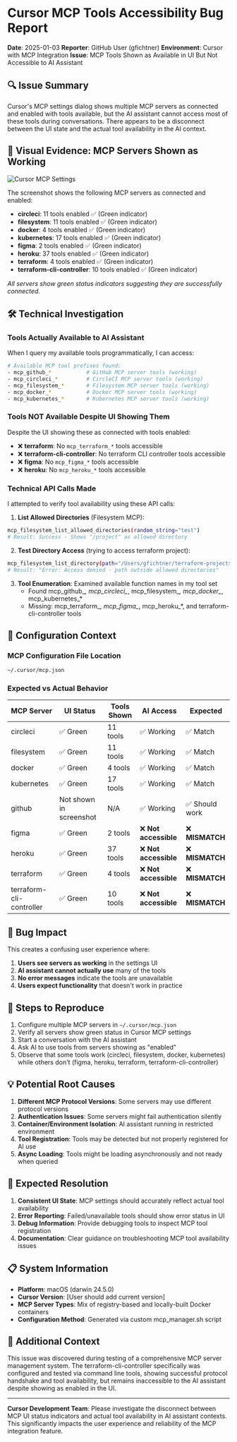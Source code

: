 # Cursor MCP Tools Accessibility Bug Report

**Date**: 2025-01-03
**Reporter**: GitHub User (gfichtner)
**Environment**: Cursor with MCP Integration
**Issue**: MCP Tools Shown as Available in UI But Not Accessible to AI Assistant

## 🔍 **Issue Summary**

Cursor's MCP settings dialog shows multiple MCP servers as connected and enabled with tools available, but the AI assistant cannot access most of these tools during conversations. There appears to be a disconnect between the UI state and the actual tool availability in the AI context.

## 📱 **Visual Evidence: MCP Servers Shown as Working**

![Cursor MCP Settings](cursor_mcp_settings_screenshot.png)

The screenshot shows the following MCP servers as connected and enabled:
- **circleci**: 11 tools enabled ✅ (Green indicator)
- **filesystem**: 11 tools enabled ✅ (Green indicator)
- **docker**: 4 tools enabled ✅ (Green indicator)
- **kubernetes**: 17 tools enabled ✅ (Green indicator)
- **figma**: 2 tools enabled ✅ (Green indicator)
- **heroku**: 37 tools enabled ✅ (Green indicator)
- **terraform**: 4 tools enabled ✅ (Green indicator)
- **terraform-cli-controller**: 10 tools enabled ✅ (Green indicator)

*All servers show green status indicators suggesting they are successfully connected.*

## 🛠️ **Technical Investigation**

### **Tools Actually Available to AI Assistant**

When I query my available tools programmatically, I can access:

```bash
# Available MCP tool prefixes found:
- mcp_github_*           # GitHub MCP server tools (working)
- mcp_circleci_*         # CircleCI MCP server tools (working)
- mcp_filesystem_*       # Filesystem MCP server tools (working)
- mcp_docker_*           # Docker MCP server tools (working)
- mcp_kubernetes_*       # Kubernetes MCP server tools (working)
```

### **Tools NOT Available Despite UI Showing Them**

Despite the UI showing these as connected with tools enabled:
- ❌ **terraform**: No `mcp_terraform_*` tools accessible
- ❌ **terraform-cli-controller**: No terraform CLI controller tools accessible
- ❌ **figma**: No `mcp_figma_*` tools accessible
- ❌ **heroku**: No `mcp_heroku_*` tools accessible

### **Technical API Calls Made**

I attempted to verify tool availability using these API calls:

1. **List Allowed Directories** (Filesystem MCP):
```bash
mcp_filesystem_list_allowed_directories(random_string="test")
# Result: Success - Shows "/project" as allowed directory
```

2. **Test Directory Access** (trying to access terraform project):
```bash
mcp_filesystem_list_directory(path="/Users/gfichtner/terraform-projects/default")
# Result: "Error: Access denied - path outside allowed directories"
```

3. **Tool Enumeration**: Examined available function names in my tool set
   - Found mcp_github_*, mcp_circleci_*, mcp_filesystem_*, mcp_docker_*, mcp_kubernetes_*
   - Missing: mcp_terraform_*, mcp_figma_*, mcp_heroku_*, and terraform-cli-controller tools

## 🔧 **Configuration Context**

### **MCP Configuration File Location**
```bash
~/.cursor/mcp.json
```

### **Expected vs Actual Behavior**

| MCP Server | UI Status | Tools Shown | AI Access | Expected |
|------------|-----------|-------------|-----------|-----------|
| circleci | ✅ Green | 11 tools | ✅ Working | ✅ Match |
| filesystem | ✅ Green | 11 tools | ✅ Working | ✅ Match |
| docker | ✅ Green | 4 tools | ✅ Working | ✅ Match |
| kubernetes | ✅ Green | 17 tools | ✅ Working | ✅ Match |
| github | Not shown in screenshot | N/A | ✅ Working | ✅ Should work |
| figma | ✅ Green | 2 tools | ❌ **Not accessible** | ❌ **MISMATCH** |
| heroku | ✅ Green | 37 tools | ❌ **Not accessible** | ❌ **MISMATCH** |
| terraform | ✅ Green | 4 tools | ❌ **Not accessible** | ❌ **MISMATCH** |
| terraform-cli-controller | ✅ Green | 10 tools | ❌ **Not accessible** | ❌ **MISMATCH** |

## 🚨 **Bug Impact**

This creates a confusing user experience where:
1. **Users see servers as working** in the settings UI
2. **AI assistant cannot actually use** many of the tools
3. **No error messages** indicate the tools are unavailable
4. **Users expect functionality** that doesn't work in practice

## 🔄 **Steps to Reproduce**

1. Configure multiple MCP servers in `~/.cursor/mcp.json`
2. Verify all servers show green status in Cursor MCP settings
3. Start a conversation with the AI assistant
4. Ask AI to use tools from servers showing as "enabled"
5. Observe that some tools work (circleci, filesystem, docker, kubernetes) while others don't (figma, heroku, terraform, terraform-cli-controller)

## 💡 **Potential Root Causes**

1. **Different MCP Protocol Versions**: Some servers may use different protocol versions
2. **Authentication Issues**: Some servers might fail authentication silently
3. **Container/Environment Isolation**: AI assistant running in restricted environment
4. **Tool Registration**: Tools may be detected but not properly registered for AI use
5. **Async Loading**: Tools might be loading asynchronously and not ready when queried

## 🎯 **Expected Resolution**

1. **Consistent UI State**: MCP settings should accurately reflect actual tool availability
2. **Error Reporting**: Failed/unavailable tools should show error status in UI
3. **Debug Information**: Provide debugging tools to inspect MCP tool registration
4. **Documentation**: Clear guidance on troubleshooting MCP tool availability issues

## 📋 **System Information**

- **Platform**: macOS (darwin 24.5.0)
- **Cursor Version**: [User should add current version]
- **MCP Server Types**: Mix of registry-based and locally-built Docker containers
- **Configuration Method**: Generated via custom mcp_manager.sh script

## 🔗 **Additional Context**

This issue was discovered during testing of a comprehensive MCP server management system. The terraform-cli-controller specifically was configured and tested via command line tools, showing successful protocol handshake and tool availability, but remains inaccessible to the AI assistant despite showing as enabled in the UI.

---

**Cursor Development Team**: Please investigate the disconnect between MCP UI status indicators and actual tool availability in AI assistant contexts. This significantly impacts the user experience and reliability of the MCP integration feature.
